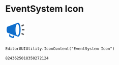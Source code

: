 # EventSystem Icon
![](/img/EventSystem%20Icon.png)

``` CSharp
EditorGUIUtility.IconContent("EventSystem Icon")
```
```
8243625018350272124
```
